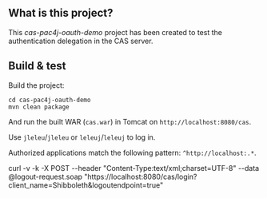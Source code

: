 ## What is this project?

This *cas-pac4j-oauth-demo* project has been created to test the authentication delegation in the CAS server.

## Build & test

Build the project:

```shell
cd cas-pac4j-oauth-demo
mvn clean package
```

And run the built WAR (`cas.war`) in Tomcat on `http://localhost:8080/cas`.

Use `jleleu`/`jleleu` or `leleuj`/`leleuj` to log in.

Authorized applications match the following pattern: `^http://localhost:.*`.

curl -v -k -X POST --header "Content-Type:text/xml;charset=UTF-8" --data @logout-request.soap "https://localhost:8080/cas/login?client_name=Shibboleth&logoutendpoint=true"
